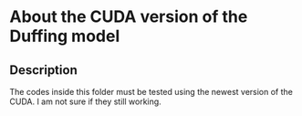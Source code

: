 # About the CUDA version of the Duffing model


## Description

The codes inside this folder must be tested using the newest version of the CUDA. I am not sure if they still working.


